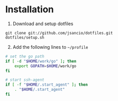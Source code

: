 # Installation

1. Download and setup dotfiles

  ```
  git clone git://github.com/jsancio/dotfiles.git
  dotfiles/setup.sh
  ```

2. Add the following lines to  `~/profile`

  ```bash
  # set the go path
  if [ -d "$HOME/work/go" ]; then
      export GOPATH=$HOME/work/go
  fi

  # start ssh-agent
  if [ -f "$HOME/.start_agent" ]; then
      . "$HOME/.start_agent"
  fi
```
